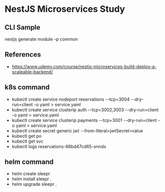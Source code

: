 NestJS Microservices Study
================================================

## CLI Sample
nestjs generate module -p common


## References
- https://www.udemy.com/course/nestjs-microservices-build-deploy-a-scaleable-backend/


## k8s command
- kubectl create service nodeport reservations --tcp=3004 --dry-run=client -o yaml > service.yaml
- kubectl create service clusterip auth --tcp=3002,3003 --dry-run=client -o yaml > service.yaml
- kubectl create service clusterip payments --tcp=3001 --dry-run=client -o yaml > service.yaml
- kubectl create secret generic jwt --from-literal=jwtSecret=value
- kubectl get po
- kubectl get svc
- kubectl logs reservations-86bd47cd65-snndx

## helm command
- helm create sleepr
- helm install sleepr .
- helm upgrade sleepr .
